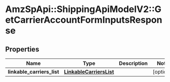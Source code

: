 # AmzSpApi::ShippingApiModelV2::GetCarrierAccountFormInputsResponse

## Properties
Name | Type | Description | Notes
------------ | ------------- | ------------- | -------------
**linkable_carriers_list** | [**LinkableCarriersList**](LinkableCarriersList.md) |  | [optional] 

